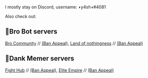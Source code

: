 I mostly stay on Discord, username: ◗y4sh◖#4081

Also check out:

## 💚Bro Bot servers

[Bro Community](https://discord.gg/bros) // [(Ban Appeal)](https://forms.gle/kkN82Ga7m3ADqirx6), [Land of nothingness](https://discord.gg/J5ktvvhJVu) // [(Ban Appeal)](https://forms.gle/kkN82Ga7m3ADqirx6)

## 🐸Dank Memer servers

[Fight Hub](https://discord.gg/fight) // [(Ban Appeal)](https://discord.gg/UKqKpZJMJw), [Elite Empire](https://discord.gg/elites) // [(Ban Appeal)](https://discord.gg/Yt3cYCs2zU)
